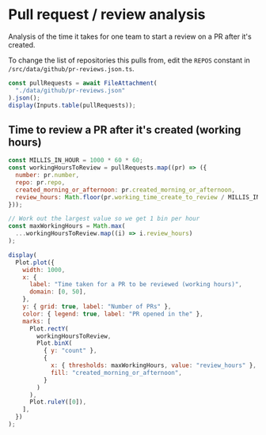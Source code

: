 # Pull request / review analysis

Analysis of the time it takes for one team to start a review on a PR after it's created.

To change the list of repositories this pulls from, edit the `REPOS` constant in `/src/data/github/pr-reviews.json.ts`.

```js
const pullRequests = await FileAttachment(
  "./data/github/pr-reviews.json"
).json();
display(Inputs.table(pullRequests));
```

## Time to review a PR after it's created (working hours)

```js
const MILLIS_IN_HOUR = 1000 * 60 * 60;
const workingHoursToReview = pullRequests.map((pr) => ({
  number: pr.number,
  repo: pr.repo,
  created_morning_or_afternoon: pr.created_morning_or_afternoon,
  review_hours: Math.floor(pr.working_time_create_to_review / MILLIS_IN_HOUR),
}));

// Work out the largest value so we get 1 bin per hour
const maxWorkingHours = Math.max(
  ...workingHoursToReview.map((i) => i.review_hours)
);

display(
  Plot.plot({
    width: 1000,
    x: {
      label: "Time taken for a PR to be reviewed (working hours)",
      domain: [0, 50],
    },
    y: { grid: true, label: "Number of PRs" },
    color: { legend: true, label: "PR opened in the" },
    marks: [
      Plot.rectY(
        workingHoursToReview,
        Plot.binX(
          { y: "count" },
          {
            x: { thresholds: maxWorkingHours, value: "review_hours" },
            fill: "created_morning_or_afternoon",
          }
        )
      ),
      Plot.ruleY([0]),
    ],
  })
);
```
